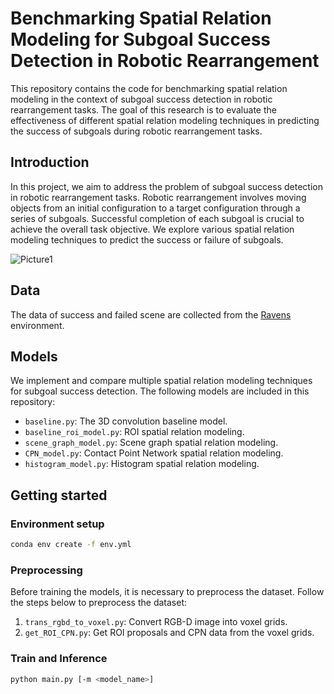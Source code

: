 # Benchmarking Spatial Relation Modeling for Subgoal Success Detection in Robotic Rearrangement

This repository contains the code for benchmarking spatial relation modeling in the context of subgoal success detection in robotic rearrangement tasks. The goal of this research is to evaluate the effectiveness of different spatial relation modeling techniques in predicting the success of subgoals during robotic rearrangement tasks.

## Introduction

In this project, we aim to address the problem of subgoal success detection in robotic rearrangement tasks. Robotic rearrangement involves moving objects from an initial configuration to a target configuration through a series of subgoals. Successful completion of each subgoal is crucial to achieve the overall task objective. We explore various spatial relation modeling techniques to predict the success or failure of subgoals.

![Picture1](https://github.com/tinwech/subgoal_success_detection/assets/80531783/af530e8e-5d35-40a0-bf9a-2a88248c5618)

## Data

The data of success and failed scene are collected from the [Ravens](https://github.com/google-research/ravens) environment.

## Models

We implement and compare multiple spatial relation modeling techniques for subgoal success detection. The following models are included in this repository:

- `baseline.py`: The 3D convolution baseline model.
- `baseline_roi_model.py`: ROI spatial relation modeling.
- `scene_graph_model.py`: Scene graph spatial relation modeling.
- `CPN_model.py`: Contact Point Network spatial relation modeling.
- `histogram_model.py`: Histogram spatial relation modeling.

## Getting started

### Environment setup

```sh
conda env create -f env.yml
```

### Preprocessing

Before training the models, it is necessary to preprocess the dataset. Follow the steps below to preprocess the dataset:

1. `trans_rgbd_to_voxel.py`: Convert RGB-D image into voxel grids.
2. `get_ROI_CPN.py`: Get ROI proposals and CPN data from the voxel grids.

### Train and Inference

```sh
python main.py [-m <model_name>]
```
